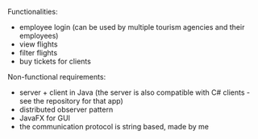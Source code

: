 Functionalities:
- employee login (can be used by multiple tourism agencies and their employees)
- view flights
- filter flights
- buy tickets for clients
  
Non-functional requirements:
- server + client in Java (the server is also compatible with C# clients - see the repository for that app)
- distributed observer pattern
- JavaFX for GUI
- the communication protocol is string based, made by me

